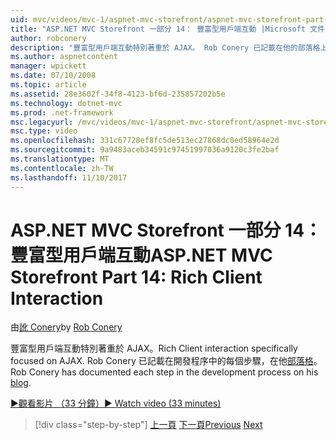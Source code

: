 ```yaml
---
uid: mvc/videos/mvc-1/aspnet-mvc-storefront/aspnet-mvc-storefront-part-14-rich-client-interaction
title: "ASP.NET MVC Storefront 一部分 14： 豐富型用戶端互動 |Microsoft 文件"
author: robconery
description: "豐富型用戶端互動特別著重於 AJAX。 Rob Conery 已記載在他的部落格上的每個步驟在開發程序。"
ms.author: aspnetcontent
manager: wpickett
ms.date: 07/10/2008
ms.topic: article
ms.assetid: 28e3602f-34f8-4123-bf6d-235857202b5e
ms.technology: dotnet-mvc
ms.prod: .net-framework
msc.legacyurl: /mvc/videos/mvc-1/aspnet-mvc-storefront/aspnet-mvc-storefront-part-14-rich-client-interaction
msc.type: video
ms.openlocfilehash: 331c67728ef8fc5de513ec27868dc0ed58964e2d
ms.sourcegitcommit: 9a9483aceb34591c97451997036a9120c3fe2baf
ms.translationtype: MT
ms.contentlocale: zh-TW
ms.lasthandoff: 11/10/2017
---
```

<a name="aspnet-mvc-storefront-part-14-rich-client-interaction"></a><span data-ttu-id="009f9-104">ASP.NET MVC Storefront 一部分 14： 豐富型用戶端互動</span><span class="sxs-lookup"><span data-stu-id="009f9-104">ASP.NET MVC Storefront Part 14: Rich Client Interaction</span></span>
====================
<span data-ttu-id="009f9-105">由[訛 Conery](https://github.com/robconery)</span><span class="sxs-lookup"><span data-stu-id="009f9-105">by [Rob Conery](https://github.com/robconery)</span></span>

<span data-ttu-id="009f9-106">豐富型用戶端互動特別著重於 AJAX。</span><span class="sxs-lookup"><span data-stu-id="009f9-106">Rich Client interaction specifically focused on AJAX.</span></span> <span data-ttu-id="009f9-107">Rob Conery 已記載在開發程序中的每個步驟，在他[部落格](http://blog.wekeroad.com/mvc-storefront/mvcstore-part-14/)。</span><span class="sxs-lookup"><span data-stu-id="009f9-107">Rob Conery has documented each step in the development process on his [blog](http://blog.wekeroad.com/mvc-storefront/mvcstore-part-14/).</span></span>

[<span data-ttu-id="009f9-108">&#9654;觀看影片 （33 分鐘）</span><span class="sxs-lookup"><span data-stu-id="009f9-108">&#9654; Watch video (33 minutes)</span></span>](https://channel9.msdn.com/Blogs/ASP-NET-Site-Videos/aspnet-mvc-storefront-part-14-rich-client-interaction)

>[!div class="step-by-step"]
<span data-ttu-id="009f9-109">[上一頁](aspnet-mvc-storefront-part-13-dependency-injection.md)
[下一頁](aspnet-mvc-storefront-part-15-public-code-review.md)</span><span class="sxs-lookup"><span data-stu-id="009f9-109">[Previous](aspnet-mvc-storefront-part-13-dependency-injection.md)
[Next](aspnet-mvc-storefront-part-15-public-code-review.md)</span></span>
